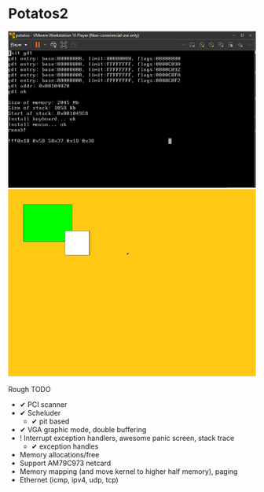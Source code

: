 # Potatos2

![Alt text](screenshots/1.png?raw=true "sceenshot")
![Alt text](screenshots/2.png?raw=true "sceenshot")


Rough TODO
- ✔ PCI scanner
- ✔ Scheluder
  - ✔ pit based
- ✔ VGA graphic mode, double buffering
- ! Interrupt exception handlers, awesome panic screen, stack trace
  - ✔ exception handles
- Memory allocations/free
- Support AM79C973 netcard
- Memory mapping (and move kernel to higher half memory), paging
- Ethernet (icmp, ipv4, udp, tcp)
